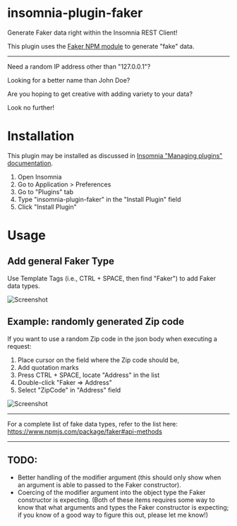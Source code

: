 # insomnia-plugin-faker
Generate Faker data right within the Insomnia REST Client!

This plugin uses the [Faker NPM module](https://www.npmjs.com/package/faker) to generate "fake" data.

----

Need a random IP address other than "127.0.0.1"?

Looking for a better name than John Doe?

Are you hoping to get creative with adding variety to your data?

Look no further!

# Installation

This plugin may be installed as discussed in [Insomnia "Managing plugins" documentation](https://support.insomnia.rest/article/26-plugins#managing-plugins).

1. Open Insomnia
2. Go to Application > Preferences
3. Go to "Plugins" tab
4. Type "insomnia-plugin-faker" in the "Install Plugin" field
5. Click "Install Plugin"

# Usage
## Add general Faker Type
Use Template Tags (i.e., CTRL + SPACE, then find "Faker") to add Faker data types.

![Screenshot](https://raw.githubusercontent.com/bbbco/insomnia-plugin-faker/master/readme-ss-add.png)

## Example: randomly generated Zip code
If you want to use a random Zip code in the json body when executing a request:

1. Place cursor on the field where the Zip code should be,
2. Add quotation marks
3. Press CTRL + SPACE, locate "Address" in the list
4. Double-click "Faker ⇒ Address"
5. Select "ZipCode" in "Address" field

![Screenshot](https://raw.githubusercontent.com/bbbco/insomnia-plugin-faker/master/readme-ss-specific.png)

----

For a complete list of fake data types, refer to the list here: https://www.npmjs.com/package/faker#api-methods

----

## TODO:

* Better handling of the modifier argument (this should only show when an argument is able to passed to the Faker constructor).
* Coercing of the modifier argument into the object type the Faker constructor is expecting.
(Both of these items requires some way to know that what arguments and types the Faker constructor is expecting; if you know of a good way to figure this out, please let me know!)
